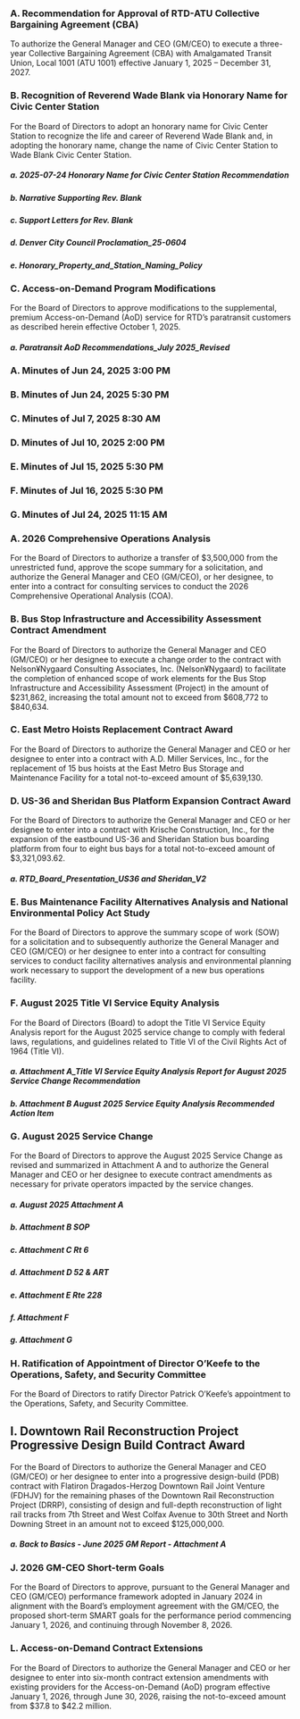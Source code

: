 ### A. Recommendation for Approval of RTD-ATU Collective Bargaining Agreement (CBA)

To authorize the General Manager and CEO (GM/CEO) to execute a three-year Collective Bargaining Agreement (CBA) with Amalgamated Transit Union, Local 1001 (ATU 1001) effective January 1, 2025 – December 31, 2027.

### B. Recognition of Reverend Wade Blank via Honorary Name for Civic Center Station

For the Board of Directors to adopt an honorary name for Civic Center Station to recognize the life and career of Reverend Wade Blank and, in adopting the honorary name, change the name of Civic Center Station to Wade Blank Civic Center Station.

##### a. 2025-07-24 Honorary Name for Civic Center Station  Recommendation

##### b. Narrative Supporting Rev. Blank

##### c. Support Letters for Rev. Blank

##### d. Denver City Council Proclamation_25-0604

##### e. Honorary_Property_and_Station_Naming_Policy

### C. Access-on-Demand Program Modifications

For the Board of Directors to approve modifications to the supplemental, premium Access-on-Demand (AoD) service for RTD’s paratransit customers as described herein effective October 1, 2025.

##### a. Paratransit AoD Recommendations_July 2025_Revised

### A. Minutes of Jun 24, 2025 3:00 PM

### B. Minutes of Jun 24, 2025 5:30 PM

### C. Minutes of Jul 7, 2025 8:30 AM

### D. Minutes of Jul 10, 2025 2:00 PM

### E. Minutes of Jul 15, 2025 5:30 PM

### F. Minutes of Jul 16, 2025 5:30 PM

### G. Minutes of Jul 24, 2025 11:15 AM

### A. 2026 Comprehensive Operations Analysis

For the Board of Directors to authorize a transfer of $3,500,000 from the unrestricted fund, approve the scope summary for a solicitation, and authorize the General Manager and CEO (GM/CEO), or her designee, to enter into a contract for consulting services to conduct the 2026 Comprehensive Operational Analysis (COA).

### B. Bus Stop Infrastructure and Accessibility Assessment  Contract Amendment

For the Board of Directors to authorize the General Manager and CEO (GM/CEO) or her designee to execute a change order to the contract with Nelson¥Nygaard Consulting Associates, Inc. (Nelson¥Nygaard) to facilitate the completion of enhanced scope of work elements for the Bus Stop Infrastructure and Accessibility Assessment (Project) in the amount of $231,862, increasing the total amount not to exceed from $608,772 to $840,634.

### C. East Metro Hoists Replacement Contract Award

For the Board of Directors to authorize the General Manager and CEO or her designee to enter into a contract with A.D. Miller Services, Inc., for the replacement of 15 bus hoists at the East Metro Bus Storage and Maintenance Facility for a total not-to-exceed amount of $5,639,130.

### D. US-36 and Sheridan Bus Platform Expansion Contract Award

For the Board of Directors to authorize the General Manager and CEO or her designee to enter into a contract with Krische Construction, Inc., for the expansion of the eastbound US-36 and Sheridan Station bus boarding platform from four to eight bus bays for a total not-to-exceed amount of $3,321,093.62.

##### a. RTD_Board_Presentation_US36 and Sheridan_V2

### E. Bus Maintenance Facility Alternatives Analysis and National Environmental Policy Act Study

For the Board of Directors to approve the summary scope of work (SOW) for a solicitation and to subsequently authorize the General Manager and CEO (GM/CEO) or her designee to enter into a contract for consulting services to conduct facility alternatives analysis and environmental planning work necessary to support the development of a new bus operations facility.

### F. August 2025 Title VI Service Equity Analysis

For the Board of Directors (Board) to adopt the Title VI Service Equity Analysis report for the August 2025 service change to comply with federal laws, regulations, and guidelines related to Title VI of the Civil Rights Act of 1964 (Title VI).

##### a. Attachment A_Title VI Service Equity Analysis Report for August 2025 Service Change Recommendation

##### b. Attachment B August 2025 Service Equity Analysis Recommended Action Item

### G. August 2025 Service Change

For the Board of Directors to approve the August 2025 Service Change as revised and summarized in Attachment A and to authorize the General Manager and CEO or her designee to execute contract amendments as necessary for private operators impacted by the service changes.

##### a. August 2025 Attachment A

##### b. Attachment B SOP

##### c. Attachment C Rt 6

##### d. Attachment D 52 & ART

##### e. Attachment E Rte 228

##### f. Attachment F

##### g. Attachment G

### H. Ratification of Appointment of Director O’Keefe to the Operations, Safety, and Security Committee

For the Board of Directors to ratify Director Patrick O’Keefe’s appointment to the Operations, Safety, and Security Committee.

## I. Downtown Rail Reconstruction Project Progressive Design Build Contract Award

For the Board of Directors to authorize the General Manager and CEO (GM/CEO) or her designee to enter into a progressive design-build (PDB) contract with Flatiron Dragados-Herzog Downtown Rail Joint Venture (FDHJV) for the remaining phases of the Downtown Rail Reconstruction Project (DRRP), consisting of design and full-depth reconstruction of light rail tracks from 7th Street and West Colfax Avenue to 30th Street and North Downing Street in an amount not to exceed $125,000,000.

##### a. Back to Basics  - June 2025 GM Report - Attachment A

### J. 2026 GM-CEO Short-term Goals

For the Board of Directors to approve, pursuant to the General Manager and CEO (GM/CEO) performance framework adopted in January 2024 in alignment with the Board’s employment agreement with the GM/CEO, the proposed short-term SMART goals for the performance period commencing January 1, 2026, and continuing through November 8, 2026.

### L. Access-on-Demand Contract Extensions

For the Board of Directors to authorize the General Manager and CEO or her designee to enter into six-month contract extension amendments with existing providers for the Access-on-Demand (AoD) program effective January 1, 2026, through June 30, 2026, raising the not-to-exceed amount from $37.8 to $42.2 million.